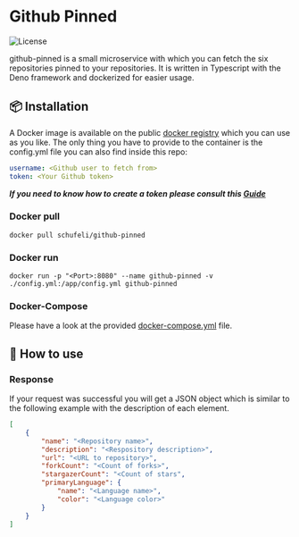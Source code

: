# Github Pinned
![License](https://img.shields.io/github/license/schufeli/reddit-random?label=License)

github-pinned is a small microservice with which you can fetch the six repositories pinned to your repositories. It is written in Typescript with the Deno framework and dockerized for easier usage.

## 📦 Installation
A Docker image is available on the public [docker registry](https://hub.docker.com/r/schufeli/github-pinned) which you can use as you like. The only thing you have to provide to the container is the config.yml file you can also find inside this repo:
```yaml
username: <Github user to fetch from>
token: <Your Github token>
```
***If you need to know how to create a token please consult this [Guide](https://docs.github.com/en/github/authenticating-to-github/keeping-your-account-and-data-secure/creating-a-personal-access-token)***

### Docker pull
```
docker pull schufeli/github-pinned
```

### Docker run
```
docker run -p "<Port>:8080" --name github-pinned -v ./config.yml:/app/config.yml github-pinned
```
### Docker-Compose
Please have a look at the provided [docker-compose.yml](https://github.com/Schufeli/github-pinned/blob/main/docker-compose.yml) file.

## 🚀 How to use

### Response
If your request was successful you will get a JSON object which is similar to the following example with the description of each element.

```json
[
    {
        "name": "<Repository name>",
        "description": "<Respository description>",
        "url": "<URL to repository>",
        "forkCount": "<Count of forks>",
        "stargazerCount": "<Count of stars",
        "primaryLanguage": {
            "name": "<Language name>",
            "color": "<Language color>"
        }
    }
]
```
